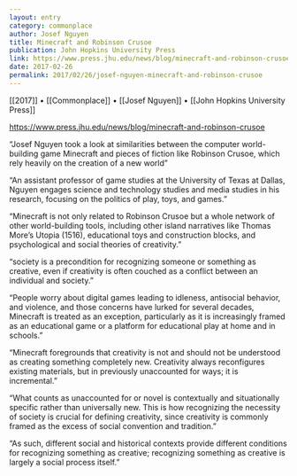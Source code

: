 ```yaml
---
layout: entry
category: commonplace
author: Josef Nguyen
title: Minecraft and Robinson Crusoe
publication: John Hopkins University Press
link: https://www.press.jhu.edu/news/blog/minecraft-and-robinson-crusoe
date: 2017-02-26
permalink: 2017/02/26/josef-nguyen-minecraft-and-robinson-crusoe
---
```


[[2017]] • [[Commonplace]] • [[Josef Nguyen]] • [[John Hopkins University Press]] 

https://www.press.jhu.edu/news/blog/minecraft-and-robinson-crusoe

“Josef Nguyen took a look at similarities between the computer world-building game Minecraft and pieces of fiction like Robinson Crusoe, which rely heavily on the creation of a new world”

“An assistant professor of game studies at the University of Texas at Dallas, Nguyen engages science and technology studies and media studies in his research, focusing on the politics of play, toys, and games.”

“Minecraft is not only related to Robinson Crusoe but a whole network of other world-building tools, including other island narratives like Thomas More’s Utopia (1516), educational toys and construction blocks, and psychological and social theories of creativity.”

“society is a precondition for recognizing someone or something as creative, even if creativity is often couched as a conflict between an individual and society.”

“People worry about digital games leading to idleness, antisocial behavior, and violence, and those concerns have lurked for several decades, Minecraft is treated as an exception, particularly as it is increasingly framed as an educational game or a platform for educational play at home and in schools.”

“Minecraft foregrounds that creativity is not and should not be understood as creating something completely new. Creativity always reconfigures existing materials, but in previously unaccounted for ways; it is incremental.”

“What counts as unaccounted for or novel is contextually and situationally specific rather than universally new. This is how recognizing the necessity of society is crucial for defining creativity, since creativity is commonly framed as the excess of social convention and tradition.”

“As such, different social and historical contexts provide different conditions for recognizing something as creative; recognizing something as creative is largely a social process itself.”

